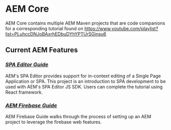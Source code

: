 # AEM Core
AEM Core contains multiple AEM Maven projects that are code companions for a corresponding tutorial found on https://www.youtube.com/playlist?list=PLuhccDNJoBAxrhEDbuDYhYPTUrSGinsu6

## Current AEM Features

### _[SPA Editor Guide](https://github.com/pawan-mittal/aem-core/tree/feature/aem-spa-guide "AEM SPA")_

AEM's SPA Editor provides support for in-context editing of a Single Page Application or SPA. This project is an introduction to SPA development to be used with AEM's SPA Editor JS SDK. Users can complete the tutorial using React framework.

### _[AEM Firebase Guide](https://github.com/pawan-mittal/aem-core/tree/feature/aem-firebase "AEM Firebase Webpush")_

AEM Firebase Guide walks through the process of setting up an AEM project to leverage the firebase web features.
